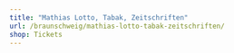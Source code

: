 ```yaml
---
title: "Mathias Lotto, Tabak, Zeitschriften"
url: /braunschweig/mathias-lotto-tabak-zeitschriften/
shop: Tickets
---
```

